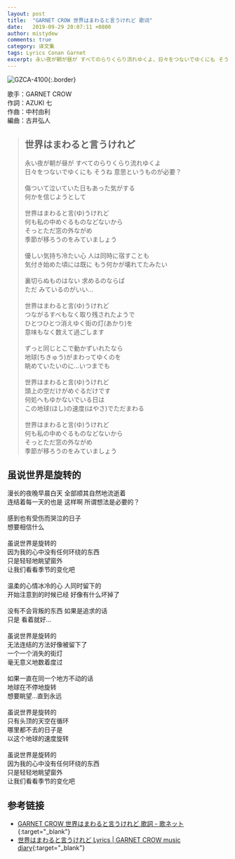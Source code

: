 ```yaml
---
layout: post
title:  "GARNET CROW 世界はまわると言うけれど 歌词"
date:   2019-09-29 20:07:11 +0800
author: mistydew
comments: true
category: 译文集
tags: Lyrics Conan Garnet
excerpt: 永い夜が朝が昼が すべてのらりくらり流れゆくよ、日々をつないでゆくにも そうね 意思というものが必要？
---
```

![GZCA-4100](https://crowsub.github.io/images/discography/single/GZCA-4100.jpg){:.border}

歌手：GARNET CROW<br>
作詞：AZUKI 七<br>
作曲：中村由利<br>
編曲：古井弘人

<blockquote class="lyric-original">
  <h2>世界はまわると言うけれど</h2>
  <p>
    永い夜が朝が昼が すべてのらりくらり流れゆくよ<br>
    日々をつないでゆくにも そうね 意思というものが必要？<br>
    <br>
    傷ついて泣いていた日もあった気がする<br>
    何かを信じようとして<br>
    <br>
    世界はまわると言(ゆ)うけれど<br>
    何も私の中めぐるものなどないから<br>
    そっとただ窓の外ながめ<br>
    季節が移ろうのをみていましょう<br>
    <br>
    優しい気持ち冷たい心 人は同時に宿すことも<br>
    気付き始めた頃には既に もう何かが壊れてたみたい<br>
    <br>
    裏切らぬものはない 求めるのならば<br>
    ただ みているのがいい…<br>
    <br>
    世界はまわると言(ゆ)うけれど<br>
    つながるすべもなく取り残されたようで<br>
    ひとつひとつ消えゆく街の灯(あかり)を<br>
    意味もなく数えて過ごします<br>
    <br>
    ずっと同じとこで動かずいれたなら<br>
    地球(ちきゅう)がまわってゆくのを<br>
    眺めていたいのに…いつまでも<br>
    <br>
    世界はまわると言(ゆ)うけれど<br>
    頭上の空だけがめぐるだけです<br>
    何処へもゆかないでいる日は<br>
    この地球(ほし)の速度(はやさ)でただまわる<br>
    <br>
    世界はまわると言(ゆ)うけれど<br>
    何も私の中めぐるものなどないから<br>
    そっとただ窓の外ながめ<br>
    季節が移ろうのをみていましょう
  </p>
</blockquote>

<div class="lyric-translation">
  <h2>虽说世界是旋转的</h2>
  <p>
    漫长的夜晚早晨白天 全部顺其自然地流逝着<br>
    连结着每一天的也是 这样啊 所谓想法是必要的？<br>
    <br>
    感到也有受伤而哭泣的日子<br>
    想要相信什么<br>
    <br>
    虽说世界是旋转的<br>
    因为我的心中没有任何环绕的东西<br>
    只是轻轻地眺望窗外<br>
    让我们看看季节的变化吧<br>
    <br>
    温柔的心情冰冷的心 人同时留下的<br>
    开始注意到的时候已经 好像有什么坏掉了<br>
    <br>
    没有不会背叛的东西 如果是追求的话<br>
    只是 看着就好…<br>
    <br>
    虽说世界是旋转的<br>
    无法连结的方法好像被留下了<br>
    一个一个消失的街灯<br>
    毫无意义地数着度过<br>
    <br>
    如果一直在同一个地方不动的话<br>
    地球在不停地旋转<br>
    想要眺望…直到永远<br>
    <br>
    虽说世界是旋转的<br>
    只有头顶的天空在循环<br>
    哪里都不去的日子是<br>
    以这个地球的速度旋转<br>
    <br>
    虽说世界是旋转的<br>
    因为我的心中没有任何环绕的东西<br>
    只是轻轻地眺望窗外<br>
    让我们看看季节的变化吧
  </p>
</div>

## 参考链接

* [GARNET CROW 世界はまわると言うけれど 歌詞 - 歌ネット](https://www.uta-net.com/song/58595/){:target="_blank"}
* [世界はまわると言うけれど Lyrics \| GARNET CROW music diary](https://crowsub.github.io/lyrics/original/世界はまわると言うけれど.html){:target="_blank"}
